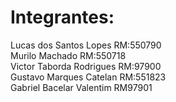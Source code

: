 <h1>Integrantes:</h1>
Lucas dos Santos Lopes RM:550790<br>
Murilo Machado RM:550718<br> 
Victor Taborda Rodrigues RM:97900<br>
Gustavo Marques Catelan RM:551823<br> 
Gabriel Bacelar Valentim RM97901
